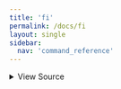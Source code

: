 ```yaml
---
title: 'fi'
permalink: /docs/fi
layout: single
sidebar:
  nav: 'command_reference'
---
```




<details>
  <summary>View Source</summary>

{% highlight sh %}

!fn --shellpen-private contexts writeNullIfEmpty
!fn --shellpen-private contexts pop
!fn --shellpen-private writeDSL writeln "fi"
{% endhighlight %}

</details>










